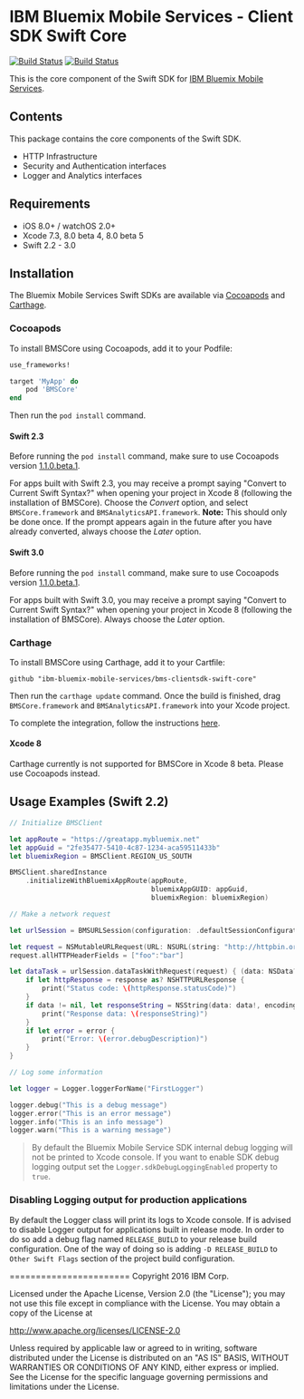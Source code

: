 IBM Bluemix Mobile Services - Client SDK Swift Core
===================================================

[![Build Status](https://travis-ci.org/ibm-bluemix-mobile-services/bms-clientsdk-swift-core.svg?branch=master)](https://travis-ci.org/ibm-bluemix-mobile-services/bms-clientsdk-swift-core)
[![Build Status](https://travis-ci.org/ibm-bluemix-mobile-services/bms-clientsdk-swift-core.svg?branch=development)](https://travis-ci.org/ibm-bluemix-mobile-services/bms-clientsdk-swift-core)

This is the core component of the Swift SDK for [IBM Bluemix Mobile Services](https://console.ng.bluemix.net/docs/mobile/index.html).

## Contents
This package contains the core components of the Swift SDK.

* HTTP Infrastructure
* Security and Authentication interfaces
* Logger and Analytics interfaces

## Requirements
* iOS 8.0+ / watchOS 2.0+
* Xcode 7.3, 8.0 beta 4, 8.0 beta 5
* Swift 2.2 - 3.0

## Installation
The Bluemix Mobile Services Swift SDKs are available via [Cocoapods](http://cocoapods.org/) and [Carthage](https://github.com/Carthage/Carthage).

### Cocoapods
To install BMSCore using Cocoapods, add it to your Podfile:

```ruby
use_frameworks!

target 'MyApp' do
    pod 'BMSCore'
end
```

Then run the `pod install` command.

#### Swift 2.3

Before running the `pod install` command, make sure to use Cocoapods version [1.1.0.beta.1](https://github.com/CocoaPods/CocoaPods/releases/tag/1.1.0.beta.1).

For apps built with Swift 2.3, you may receive a prompt saying "Convert to Current Swift Syntax?" when opening your project in Xcode 8 (following the installation of BMSCore). Choose the *Convert* option, and select `BMSCore.framework` and `BMSAnalyticsAPI.framework`.
**Note:** This should only be done once. If the prompt appears again in the future after you have already converted, always choose the *Later* option.

#### Swift 3.0

Before running the `pod install` command, make sure to use Cocoapods version [1.1.0.beta.1](https://github.com/CocoaPods/CocoaPods/releases/tag/1.1.0.beta.1).

For apps built with Swift 3.0, you may receive a prompt saying "Convert to Current Swift Syntax?" when opening your project in Xcode 8 (following the installation of BMSCore). Always choose the *Later* option. 


### Carthage
To install BMSCore using Carthage, add it to your Cartfile: 

```ogdl
github "ibm-bluemix-mobile-services/bms-clientsdk-swift-core"
```

Then run the `carthage update` command. Once the build is finished, drag `BMSCore.framework` and `BMSAnalyticsAPI.framework` into your Xcode project. 

To complete the integration, follow the instructions [here](https://github.com/Carthage/Carthage#getting-started).

#### Xcode 8

Carthage currently is not supported for BMSCore in Xcode 8 beta. Please use Cocoapods instead.



## Usage Examples (Swift 2.2)

```Swift
// Initialize BMSClient

let appRoute = "https://greatapp.mybluemix.net"
let appGuid = "2fe35477-5410-4c87-1234-aca59511433b"
let bluemixRegion = BMSClient.REGION_US_SOUTH

BMSClient.sharedInstance
	.initializeWithBluemixAppRoute(appRoute,
	                               bluemixAppGUID: appGuid,
	                               bluemixRegion: bluemixRegion)

// Make a network request

let urlSession = BMSURLSession(configuration: .defaultSessionConfiguration(), delegate: nil, delegateQueue: nil)

let request = NSMutableURLRequest(URL: NSURL(string: "http://httpbin.org/get")!)
request.allHTTPHeaderFields = ["foo":"bar"]

let dataTask = urlSession.dataTaskWithRequest(request) { (data: NSData?, response: NSURLResponse?, error: NSError?) in
    if let httpResponse = response as? NSHTTPURLResponse {
        print("Status code: \(httpResponse.statusCode)")
    }
    if data != nil, let responseString = NSString(data: data!, encoding: NSUTF8StringEncoding) {
        print("Response data: \(responseString)")
    }
    if let error = error {
        print("Error: \(error.debugDescription)")
    }
}

// Log some information

let logger = Logger.loggerForName("FirstLogger")

logger.debug("This is a debug message")
logger.error("This is an error message")
logger.info("This is an info message")
logger.warn("This is a warning message")

```

> By default the Bluemix Mobile Service SDK internal debug logging will not be printed to Xcode console. If you want to enable SDK debug logging output set the `Logger.sdkDebugLoggingEnabled` property to `true`.

### Disabling Logging output for production applications

By default the Logger class will print its logs to Xcode console. If is advised to disable Logger output for applications built in release mode. In order to do so add a debug flag named `RELEASE_BUILD` to your release build configuration. One of the way of doing so is adding `-D RELEASE_BUILD` to `Other Swift Flags` section of the project build configuration.


=======================
Copyright 2016 IBM Corp.

Licensed under the Apache License, Version 2.0 (the "License");
you may not use this file except in compliance with the License.
You may obtain a copy of the License at

http://www.apache.org/licenses/LICENSE-2.0

Unless required by applicable law or agreed to in writing, software
distributed under the License is distributed on an "AS IS" BASIS,
WITHOUT WARRANTIES OR CONDITIONS OF ANY KIND, either express or implied.
See the License for the specific language governing permissions and
limitations under the License.
